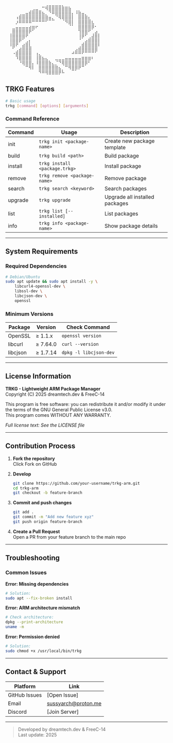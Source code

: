 <p align="center">
<pre>
⠀⠀⠀⠀⠀⠀⠀⠀⠀⠀⠀⠤⣴⣶⣶⣶⣶⣦⣤⣄⠀⠀⠀⠀⠀⠀⠀⠀⠀⠀
⠀⠀⠀⠀⠀⠀⣀⣴⣾⣿⣶⣄⠈⠻⣿⣿⣿⣿⣿⣿⡀⢰⣦⣀⠀⠀⠀⠀⠀⠀
⠀⠀⠀⢠⣾⣿⣿⣿⣿⣿⣿⣿⣷⣤⡀⠙⢿⣿⣿⣿⡇⠀⣿⣿⣷⡄⠀⠀⠀
⠀⠀⠀⡰⠿⠿⠿⠿⠛⠛⠛⠛⠋⠉⠉⠀⠀⠈⠻⣿⡇⠀⣿⣿⣿⣿⣆⠀⠀⠀
⠀⠀⣀⣤⣤⣤⣤⣴⣶⠖⠀⠀⠀⠀⠀⠀⠀⠀⠀⠈⠁⠀⣿⣿⣿⣿⡿⠂⠀⠀
⠀⢀⣿⣿⣿⣿⣿⠟⠁⠀⠀⠀⠀⠀⠀⠀⠀⠀⠀⠀⠀⠀⢹⣿⣿⠋⢀⣴⡀⠀
⠀⢸⣿⣿⣿⡿⠋⠀⠀⠀⠀⠀⠀⠀⠀⠀⠀⠀⠀⠀⠀⠀⢸⠟⠁⣠⣾⣿⡇⠀
⠀⢸⣿⣿⠋⢀⣴⡇⠀⠀⠀⠀⠀⠀⠀⠀⠀⠀⠀⠀⠀⠀⠀⣠⣾⣿⣿⣿⡇⠀
⠀⠈⠟⠁⣠⣿⣿⣷⠀⠀⠀⠀⠀⠀⠀⠀⠀⠀⠀⠀⠀⢀⣴⣿⣿⣿⣿⣿⠁⠀
⠀⠀⠠⣾⣿⣿⣿⣿⠀⢠⡀⠀⠀⠀⠀⠀⠀⠀⠀⠀⠴⠿⠿⠟⠛⠛⠛⠋⠀⠀
⠀⠀⠀⠹⣿⣿⣿⣿⠀⢸⣿⣦⣄⠀⠀⣀⣀⣀⣤⣤⣤⣤⣤⣶⣶⣶⠆⠀⠀⠀
⠀⠀⠀⠀⠘⢿⣿⣿⡄⠸⣿⣿⣿⣷⣄⡈⠙⢿⣿⣿⣿⣿⣿⣿⡿⠃⠀⠀⠀⠀
⠀⠀⠀⠀⠀⠀⠉⠻⠇⠀⣿⣿⣿⣿⣿⣿⣦⡀⠉⠻⣿⡿⠟⠉⠀⠀⠀⠀⠀⠀
⠀⠀⠀⠀⠀⠀⠀⠀⠀⠀⠙⠛⠻⠿⠿⠿⠟⠓⠀⠀⠀⠀⠀⠀⠀⠀⠀⠀⠀
</pre>
</p>

## TRKG Features

```bash
# Basic usage
trkg [command] [options] [arguments]
```

### Command Reference

| Command  | Usage                          | Description                          |
|----------|--------------------------------|--------------------------------------|
| init     | `trkg init <package-name>`     | Create new package template          |
| build    | `trkg build <path>`            | Build package                        |
| install  | `trkg install <package.trkg>`  | Install package                      |
| remove   | `trkg remove <package-name>`   | Remove package                       |
| search   | `trkg search <keyword>`        | Search packages                      |
| upgrade  | `trkg upgrade`                 | Upgrade all installed packages       |
| list     | `trkg list [--installed]`      | List packages                        |
| info     | `trkg info <package-name>`     | Show package details                 |

---

## System Requirements

### Required Dependencies

```bash
# Debian/Ubuntu
sudo apt update && sudo apt install -y \
    libcurl4-openssl-dev \
    libssl-dev \
    libcjson-dev \
    openssl
```

### Minimum Versions

| Package   | Version     | Check Command          |
|-----------|-------------|------------------------|
| OpenSSL   | ≥ 1.1.x     | `openssl version`      |
| libcurl   | ≥ 7.64.0    | `curl --version`       |
| libcjson  | ≥ 1.7.14    | `dpkg -l libcjson-dev` |

---

## License Information

**TRKG - Lightweight ARM Package Manager**  
Copyright (C) 2025 dreamtech.dev & FreeC-14

This program is free software: you can redistribute it and/or modify it under the terms of the GNU General Public License v3.0.  
This program comes WITHOUT ANY WARRANTY.

*Full license text: See the LICENSE file*

---

## Contribution Process

1. **Fork the repository**  
   Click Fork on GitHub

2. **Develop**
   ```bash
   git clone https://github.com/your-username/trkg-arm.git
   cd trkg-arm
   git checkout -b feature-branch
   ```

3. **Commit and push changes**
   ```bash
   git add .
   git commit -m "Add new feature xyz"
   git push origin feature-branch
   ```

4. **Create a Pull Request**  
   Open a PR from your feature branch to the main repo

---

## Troubleshooting

### Common Issues

**Error: Missing dependencies**
```bash
# Solution:
sudo apt --fix-broken install
```

**Error: ARM architecture mismatch**
```bash
# Check architecture:
dpkg --print-architecture
uname -m
```

**Error: Permission denied**
```bash
# Solution:
sudo chmod +x /usr/local/bin/trkg
```

---

## Contact & Support

| Platform        | Link                  |
|-----------------|-----------------------|
| GitHub Issues   | [Open Issue]          |
| Email           | sussyarch@proton.me   |
| Discord         | [Join Server]         |

---

> Developed by dreamtech.dev & FreeC-14  
Last update: 2025
```
